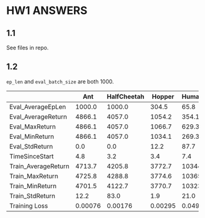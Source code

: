 # HW1 ANSWERS

## 1.1
See files in repo.

## 1.2

`ep_len` and `eval_batch_size` are both 1000.

|                     | Ant     | HalfCheetah | Hopper  | Humanoid | Walker |
|---------------------|---------|-------------|---------|----------|--------|
| Eval_AverageEpLen   | 1000.0  | 1000.0      | 304.5   | 65.8     | 1000.0 |
| Eval_AverageReturn  | 4866.1  | 4057.0      | 1054.2  | 354.1    | 5434.3 |
| Eval_MaxReturn      | 4866.1  | 4057.0      | 1066.7  | 629.3    | 5434.3 |
| Eval_MinReturn      | 4866.1  | 4057.0      | 1034.1  | 269.3    | 5434.3 |
| Eval_StdReturn      | 0.0     | 0.0         | 12.2    | 87.7     | 0.0    |
| TimeSinceStart      | 4.8     | 3.2         | 3.4     | 7.4      | 4.3    |
| Train_AverageReturn | 4713.7  | 4205.8      | 3772.7  | 10344.5  | 5566.8 |
| Train_MaxReturn     | 4725.8  | 4288.8      | 3774.6  | 10365.5  | 5576.8 |
| Train_MinReturn     | 4701.5  | 4122.7      | 3770.7  | 10323.5  | 5557.6 |
| Train_StdReturn     | 12.2    | 83.0        | 1.9     | 21.0     | 9.4    |
| Training Loss       | 0.00076 | 0.00176     | 0.00295 | 0.0497   | 0.0066 |
